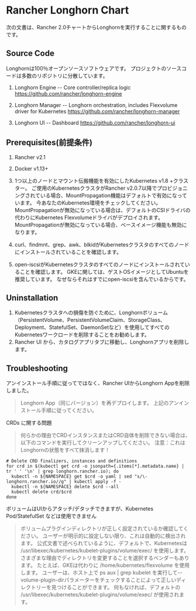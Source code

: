 # Rancher Longhorn Chart

次の文書は、Rancher 2.0チャートからLonghornを実行することに関するものです。

## Source Code

Longhornは100％オープンソースソフトウェアです。
プロジェクトのソースコードは多数のリポジトリに分散しています。

1. Longhorn Engine -- Core controller/replica logic https://github.com/rancher/longhorn-engine

2. Longhorn Manager -- Longhorn orchestration, includes Flexvolume driver for Kubernetes https://github.com/rancher/longhorn-manager

3. Longhorn UI -- Dashboard https://github.com/rancher/longhorn-ui

## Prerequisites(前提条件)

1. Rancher v2.1

2. Docker v1.13+

3. 1つ以上のノードとマウント伝搬機能を有効にしたKubernetes v1.8 +クラスター。
ご使用のKubernetesクラスタがRancher v2.0.7以降でプロビジョニングされている場合、MountPropagation機能はデフォルトで有効になっています。
今あなたのKubernetes環境をチェックしてください。
MountPropagationが無効になっている場合は、デフォルトのCSIドライバの代わりにKubernetes Flexvolumeドライバがデプロイされます。
MountPropagationが無効になっている場合、ベースイメージ機能も無効になります。

4. curl、findmnt、grep、awk、blkidがKubernetesクラスタのすべてのノードにインストールされていることを確認します。

5. open-iscsiがKubernetesクラスタのすべてのノードにインストールされていることを確認します。
GKEに関しては、ゲストOSイメージとしてUbuntuを推奨しています。
なぜならそれはすでにopen-iscsiを含んでいるからです。

## Uninstallation
1. Kubernetesクラスタへの損傷を防ぐために、Longhornボリューム（PersistentVolume、PersistentVolumeClaim、StorageClass、Deployment、StatefulSet、DaemonSetなど）を使用してすべてのKubernetesワークロードを削除することをお勧めします。
2. Rancher UI から、カタログアプリタブに移動し、Longhornアプリを削除します。

## Troubleshooting

アンインストール手順に従ってではなく、Rancher UIからLonghorn Appを削除しました。
> Longhorn App（同じバージョン）を再デプロイします。
上記のアンインストール手順に従ってください。

CRDs に関する問題
> 何らかの理由でCRDインスタンスまたはCRD自体を削除できない場合は、以下のコマンドを実行してクリーンアップしてください。 注意：これはLonghornの状態をすべて抹消します！
```
# Delete CRD finalizers, instances and definitions
for crd in $(kubectl get crd -o jsonpath={.items[*].metadata.name} | tr ' ' '\n' | grep longhorn.rancher.io); do
  kubectl -n ${NAMESPACE} get $crd -o yaml | sed "s/\- longhorn.rancher.io//g" | kubectl apply -f -
  kubectl -n ${NAMESPACE} delete $crd --all
  kubectl delete crd/$crd
done
```

ボリュームはUIからアタッチ/デタッチできますが、Kubernetes Pod/StatefulSet などは使用できません
> ボリュームプラグインディレクトリが正しく設定されているか確認してください。 ユーザーが明示的に設定しない限り、これは自動的に検出されます。
公式文書で述べられているように、デフォルトで、Kubernetesは /usr/libexec/kubernetes/kubelet-plugins/volume/exec/ を使用します。
さまざまな理由でディレクトリを変更することを選択するベンダーもあります。 たとえば、GKEは代わりに /home/kubernetes/flexvolume を使用します。
ユーザーは、ホスト上で ps aux | grep kubelet を実行して--volume-plugin-dirパラメーターをチェックすることによって正しいディレクトリーを見つけることができます。
何もなければ、デフォルトの /usr/libexec/kubernetes/kubelet-plugins/volume/exec/ が使用されます。

